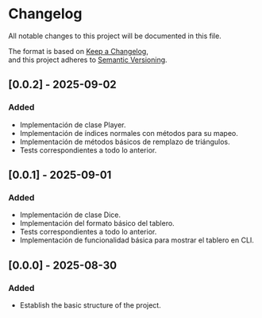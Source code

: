 # Changelog

All notable changes to this project will be documented in this file.  

The format is based on [Keep a Changelog](https://keepachangelog.com/en/1.1.0/),  
and this project adheres to [Semantic Versioning](https://semver.org/spec/v2.0.0.html).

## [0.0.2] - 2025-09-02

### Added
- Implementación de clase Player.
- Implementación de índices normales con métodos para su mapeo.
- Implementación de métodos básicos de remplazo de triángulos.
- Tests correspondientes a todo lo anterior.

## [0.0.1] - 2025-09-01

### Added
- Implementación de clase Dice.
- Implementación del formato básico del tablero.
- Tests correspondientes a todo lo anterior.
- Implementación de funcionalidad básica para mostrar el tablero en CLI.


## [0.0.0] - 2025-08-30

### Added
- Establish the basic structure of the project.